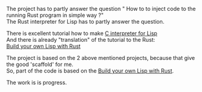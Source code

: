 The project has to partly answer the question " How to to inject code to the running Rust program in simple way ?"    
The Rust interpreter for Lisp has to partly answer the question.    

There is excellent tutorial how to make [C interpreter for Lisp](https://buildyourownlisp.com/)     
And there is already "translation" of the tutorial to the Rust:     
[Build your own Lisp with Rust](https://dev.to/deciduously/rust-your-own-lisp-50an)     


The project is based on the 2 above mentioned projects, because that give the good 'scaffold' for me.      
So, part of the code is based on the  [Build your own Lisp with Rust](https://dev.to/deciduously/rust-your-own-lisp-50an).   

The work is is progress. 